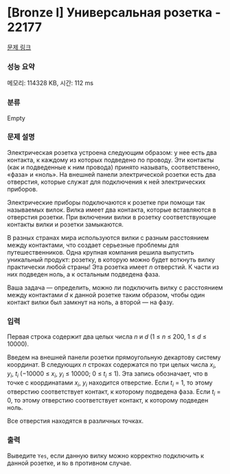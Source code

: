 # [Bronze I] Универсальная розетка - 22177 

[문제 링크](https://www.acmicpc.net/problem/22177) 

### 성능 요약

메모리: 114328 KB, 시간: 112 ms

### 분류

Empty

### 문제 설명

<p>Электрическая розетка устроена следующим образом: у нее есть два контакта, к каждому из которых подведено по проводу. Эти контакты (как и подведенные к ним провода) принято называть, соответственно, «фаза» и «ноль». На внешней панели электрической розетки есть два отверстия, которые служат для подключения к ней электрических приборов.</p>

<p>Электрические приборы подключаются к розетке при помощи так называемых вилок. Вилка имеет два контакта, которые вставляются в отверстия розетки. При включении вилки в розетку соответствующие контакты вилки и розетки замыкаются.</p>

<p>В разных странах мира используются вилки с разным расстоянием между контактами, что создает серьезные проблемы для путешественников. Одна крупная компания решила выпустить уникальный продукт: розетку, в которую можно будет воткнуть вилку практически любой страны! Эта розетка имеет <i>n</i> отверстий. К части из них подведен ноль, а к остальным подведена фаза.</p>

<p>Ваша задача — определить, можно ли подключить вилку с расстоянием между контактами <i>d</i> к данной розетке таким образом, чтобы один контакт вилки был замкнут на ноль, а второй — на фазу.</p>

### 입력 

 <p>Первая строка содержит два целых числа <i>n</i> и <i>d</i> (1 ≤ <i>n</i> ≤ 200, 1 ≤ <i>d</i> ≤ 10000).</p>

<p>Введем на внешней панели розетки прямоугольную декартову систему координат. В следующих <i>n</i> строках содержатся по три целых числа <i>x<sub>i</sub></i>, <i>y<sub>i</sub></i>, <i>t<sub>i</sub></i> (−10000 ≤ <i>x<sub>i</sub></i>, <i>y<sub>i</sub></i> ≤ 10000; 0 ≤ <i>t<sub>i</sub></i> ≤ 1). Эта запись обозначает, что в точке с координатами <i>x<sub>i</sub></i>, <i>y<sub>i</sub></i> находится отверстие. Если <i>t<sub>i</sub></i> = 1, то этому отверстию соответствует контакт, к которому подведена фаза. Если <i>t<sub>i</sub></i> = 0, то этому отверстию соответствует контакт, к которому подведен ноль.</p>

<p>Все отверстия находятся в различных точках.</p>

### 출력 

 <p>Выведите <code>Yes</code>, если данную вилку можно корректно подключить к данной розетке, и <code>No</code> в противном случае.</p>

